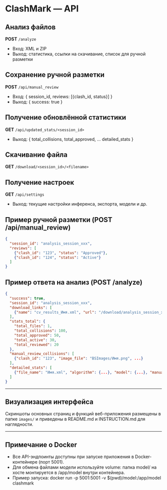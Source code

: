 # ClashMark — API

## Анализ файлов
**POST** `/analyze`
- Вход: XML и ZIP
- Выход: статистика, ссылки на скачивание, список для ручной разметки

## Сохранение ручной разметки
**POST** `/api/manual_review`
- Вход: { session_id, reviews: [{clash_id, status}] }
- Выход: { success: true }

## Получение обновлённой статистики
**GET** `/api/updated_stats/<session_id>`
- Выход: { total_collisions, total_approved, ... detailed_stats }

## Скачивание файла
**GET** `/download/<session_id>/<filename>`

## Получение настроек
**GET** `/api/settings`
- Выход: текущие настройки инференса, экспорта, модели и др.

## Пример ручной разметки (POST /api/manual_review)
```json
{
  "session_id": "analysis_session_xxx",
  "reviews": [
    {"clash_id": "123", "status": "Approved"},
    {"clash_id": "124", "status": "Active"}
  ]
}
```

## Пример ответа на анализ (POST /analyze)
```json
{
  "success": true,
  "session_id": "analysis_session_xxx",
  "download_links": [
    {"name": "cv_results_Имя.xml", "url": "/download/analysis_session_xxx/cv_results_Имя.xml"}
  ],
  "stats_total": {
    "total_files": 1,
    "total_collisions": 100,
    "total_approved": 50,
    "total_active": 30,
    "total_reviewed": 20
  },
  "manual_review_collisions": [
    {"clash_id": "123", "image_file": "BSImages/Имя.png", ...}
  ],
  "detailed_stats": [
    {"file_name": "Имя.xml", "algorithm": {...}, "model": {...}, "manual": {...}}
  ]
}
```

---

## Визуализация интерфейса

Скриншоты основных страниц и функций веб-приложения размещены в папке `images/` и приведены в README.md и INSTRUCTION.md для наглядности. 

---

## Примечание о Docker

- Все API-эндпоинты доступны при запуске приложения в Docker-контейнере (порт 5001).
- Для обмена файлами модели используйте volume: папка model/ на хосте монтируется в /app/model внутри контейнера.
- Пример запуска: docker run -p 5001:5001 -v $(pwd)/model:/app/model clashmark 
